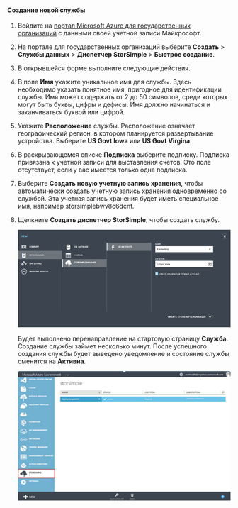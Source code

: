 
#### Создание новой службы

1. Войдите на [портал Microsoft Azure для государственных организаций](https://manage.windowsazure.us/) с данными своей учетной записи Майкрософт.

2. На портале для государственных организаций выберите **Создать** > **Службы данных** > **Диспетчер StorSimple** > **Быстрое создание**.

3. В открывшейся форме выполните следующие действия.
  1. В поле **Имя** укажите уникальное имя для службы. Здесь необходимо указать понятное имя, пригодное для идентификации службы. Имя может содержать от 2 до 50 символов, среди которых могут быть буквы, цифры и дефисы. Имя должно начинаться и заканчиваться буквой или цифрой.
  2. Укажите **Расположение** службы. Расположение означает географический регион, в котором планируется развертывание устройства. Выберите **US Govt Iowa** или **US Govt Virgina**.
  3. В раскрывающемся списке **Подписка** выберите подписку. Подписка привязана к учетной записи для выставления счетов. Это поле отсутствует, если у вас имеется только одна подписка.
  4. Выберите **Создать новую учетную запись хранения**, чтобы автоматически создать учетную запись хранения одновременно со службой. Эта учетная запись хранения будет иметь специальное имя, например storsimplebwv8c6dcnf.
  5. Щелкните **Создать диспетчер StorSimple**, чтобы создать службу.

       ![создать службу](./media/storsimple-create-new-service-gov/HCS_CreateAService-gov-include.png)

     Будет выполнено перенаправление на стартовую страницу **Служба**. Создание службы займет несколько минут. После успешного создания службы будет выведено уведомление и состояние службы сменится на **Активна**.
 
       ![создание службы](./media/storsimple-create-new-service-gov/HCS_StorSimpleManagerServicePage-gov-include.png)

<!---HONumber=August15_HO8-->